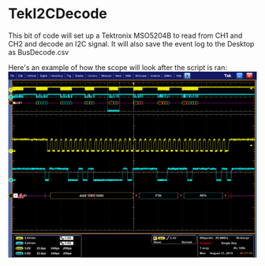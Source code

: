 # TekI2CDecode

This bit of code will set up a Tektronix MSO5204B to read from CH1 and CH2 and decode an I2C signal. It will also save the event log to the Desktop as BusDecode.csv

Here's an example of how the scope will look after the script is ran:
![MSO Screenshot](i2cdecode-screenshot.png?raw=true "MSO Screenshot")
